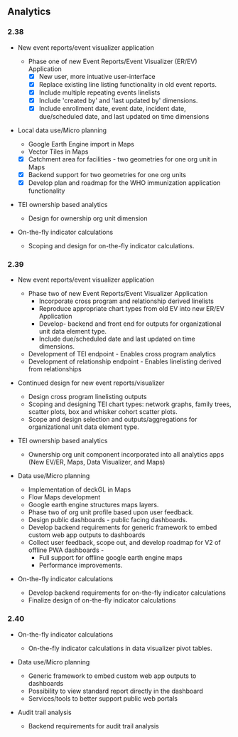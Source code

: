 ## Analytics

### 2.38

-   New event reports/event visualizer application

    -   Phase one of new Event Reports/Event Visualizer (ER/EV) Application
        -  [x] New user, more intuative user-interface
        -  [x] Replace existing line listing functionality in old event reports.
        -  [x] Include multiple repeating events linelists
        -  [x] Include 'created by' and 'last updated by' dimensions. 
        -  [x] Include enrollment date, event date, incident date, due/scheduled date, and last updated on time dimensions

-   Local data use/Micro planning

    -   Google Earth Engine import in Maps
    -   Vector Tiles in Maps
    -   [x] Catchment area for facilities - two geometries for one org unit in Maps
    -   [x] Backend support for two geometries for one org units
    -   [x] Develop plan and roadmap for the WHO immunization application functionality

-   TEI ownership based analytics

    -   Design for ownership org unit dimension

-   On-the-fly indicator calculations

    -   Scoping and design for on-the-fly indicator calculations.

### 2.39

-   New event reports/event visualizer application

    -   Phase two of new Event Reports/Event Visualizer Application
        -   Incorporate cross program and relationship derived linelists
        -   Reproduce appropriate chart types from old EV into new ER/EV Application
        -   Develop- backend and front end for outputs for organizational unit data element type.
        -   Include due/scheduled date and last updated on time dimensions. 
    -    Development of TEI endpoint - Enables cross program analytics
    -    Development of relationship endpoint - Enables linelisting derived from relationships

-  Continued design for new event reports/visualizer
    -   Design cross program linelisting outputs
    -   Scoping and designing TEI chart types: network graphs, family trees, scatter plots, box and whisker cohort scatter plots.
    -   Scope and design selection and outputs/aggregations for organizational unit data element type.

-   TEI ownership based analytics

    -   Ownership org unit component incorporated into all analytics apps (New EV/ER, Maps, Data Visualizer, and Maps)

-   Data use/Micro planning

    -   Implementation of deckGL in Maps
    -   Flow Maps development
    -   Google earth engine structures maps layers.
    -   Phase two of org unit profile based upon user feedback.
    -   Design public dashboards - public facing dashboards.
    -   Develop backend requirements for generic framework to embed custom web app outputs to dashboards
    -   Collect user feedback, scope out, and develop roadmap for V2 of offline PWA dashboards -
        -   Full support for offline google earth engine maps
        -   Performance improvements.

-   On-the-fly indicator calculations

    -   Develop backend requirements for on-the-fly indicator calculations
    -   Finalize design of on-the-fly indicator calculations

### 2.40

-   On-the-fly indicator calculations

    -   On-the-fly indicator calculations in data visualizer pivot tables.

-   Data use/Micro planning

    -   Generic framework to embed custom web app outputs to dashboards
    -   Possibility to view standard report directly in the dashboard
    -   Services/tools to better support public web portals

-   Audit trail analysis

    -   Backend requirements for audit trail analysis
